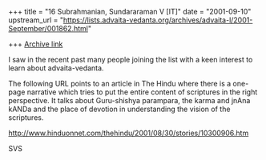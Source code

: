 +++
title = "16 Subrahmanian, Sundararaman V [IT]"
date = "2001-09-10"
upstream_url = "https://lists.advaita-vedanta.org/archives/advaita-l/2001-September/001862.html"

+++
[Archive link](https://lists.advaita-vedanta.org/archives/advaita-l/2001-September/001862.html)

I saw in the recent past many people joining the list with a keen interest
to learn about advaita-vedanta.

The following URL points to an article in The Hindu where there is a
one-page narrative which tries to put the entire content of scriptures in
the right perspective.  It talks about Guru-shishya parampara, the karma and
jnAna kANDa and the place of devotion in understanding the vision of the
scriptures.

http://www.hinduonnet.com/thehindu/2001/08/30/stories/10300906.htm

SVS

